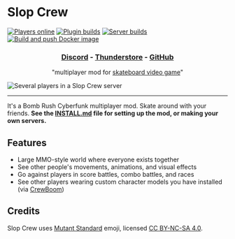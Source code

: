 # Slop Crew

[![Players online](https://img.shields.io/badge/dynamic/json?url=https%3A%2F%2Fsloppers.club%2Fapi%2Fmetrics&query=%24.connections&label=players%20online)](https://sloppers.club/stats) [![Plugin builds](https://github.com/SlopCrew/SlopCrew/actions/workflows/plugin.yml/badge.svg?branch=main)](https://github.com/SlopCrew/SlopCrew/actions/workflows/plugin.yml) [![Server builds](https://github.com/SlopCrew/SlopCrew/actions/workflows/server.yml/badge.svg?branch=main)](https://github.com/SlopCrew/SlopCrew/actions/workflows/server.yml) [![Build and push Docker image](https://github.com/SlopCrew/SlopCrew/actions/workflows/docker.yml/badge.svg)](https://github.com/SlopCrew/SlopCrew/actions/workflows/docker.yml)

<h3 align="center">
  <a href="https://discord.gg/a2nVaZGGNz">Discord</a>
  - <a href="https://thunderstore.io/c/bomb-rush-cyberfunk/p/NotNet/SlopCrew/">Thunderstore</a>
  - <a href="https://github.com/NotNet/SlopCrew">GitHub</a>
</h3>

<p align="center">
  "multiplayer mod for <a href="https://store.steampowered.com/app/1353230/Bomb_Rush_Cyberfunk/">skateboard video game</a>"
</p>

![Several players in a Slop Crew server](https://namazu.photos/i/a7rb2n7s.png)

---

It's a Bomb Rush Cyberfunk multiplayer mod. Skate around with your friends. **See the [INSTALL.md](https://github.com/SlopCrew/SlopCrew/blob/main/docs/Install%20Guide.md) file for setting up the mod, or making your own servers.**

## Features

- Large MMO-style world where everyone exists together
- See other people's movements, animations, and visual effects
- Go against players in score battles, combo battles, and races
- See other players wearing custom character models you have installed (via [CrewBoom](https://github.com/SGiygas/CrewBoom))

## Credits

Slop Crew uses [Mutant Standard](https://mutant.tech/) emoji, licensed [CC BY-NC-SA 4.0](https://creativecommons.org/licenses/by-nc-sa/4.0/).
